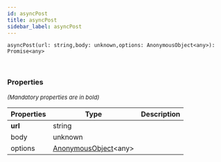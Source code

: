 ```yaml
---
id: asyncPost
title: asyncPost
sidebar_label: asyncPost
---
```


```tsx
asyncPost(url: string,body: unknown,options: AnonymousObject<any>): Promise<any>
```
<br/>



### Properties

<font size="2"><i>(Mandatory properties are in bold)</i></font>

| Properties | Type | Description |
| --------- | ---- | ----------- |
| **url** | string |  |
| body | unknown |  |
| options | [AnonymousObject](/framework-api/interfaces/AnonymousObject.md)<any\> |  |
